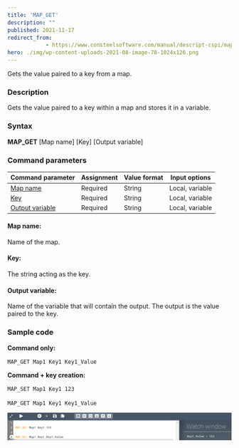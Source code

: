 ```yaml
---
title: 'MAP_GET'
description: ""
published: 2021-11-17
redirect_from: 
            - https://www.consteelsoftware.com/manual/descript-cspi/map_get/
hero: ./img/wp-content-uploads-2021-08-image-78-1024x126.png
---
```


Gets the value paired to a key from a map.

### Description

Gets the value paired to a key within a map and stores it in a variable.

### Syntax

**MAP_GET** [Map name] \[Key] [Output variable]  

### Command parameters

| **Command parameter**               | **Assignment** | **Value format** | **Input options** |
| ----------------------------------- | -------------- | ---------------- | ----------------- |
| [Map name](#map-name)               | Required       | String           | Local, variable   |
| [Key](#key)                         | Required       | String           | Local, variable   |
| [Output variable](#output-variable) | Required       | String           | Local, variable   |

#### Map name:
Name of the map.

#### Key:
The string acting as the key.

#### Output variable:
Name of the variable that will contain the output. The output is the value paired to the key.

### Sample code

**Command only:**

```
MAP_GET Map1 Key1 Key1_Value
```

**Command + key creation:**

```
MAP_SET Map1 Key1 123

MAP_GET Map1 Key1 Key1_Value
```

![](./img/wp-content-uploads-2021-08-image-78-1024x126.png)
